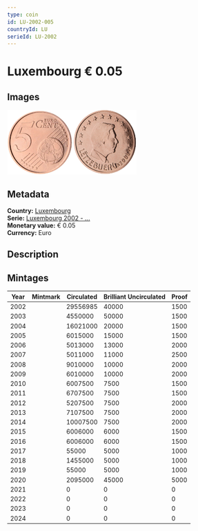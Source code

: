 ```yaml
---
type: coin
id: LU-2002-005
countryId: LU
serieId: LU-2002
---
```


# Luxembourg € 0.05

## Images

<img src="../../../Images/common-2002-005.webp" height="150" alt="Front image"><img src="Images/luxembourg-2002-005.webp" height="150" alt="Back image">

## Metadata

**Country:** [Luxembourg](../index.md)\
**Serie:** [Luxembourg 2002 - ...](index.md)\
**Monetary value:** € 0.05\
**Currency:** Euro

## Description

## Mintages

| Year | Mintmark | Circulated | Brilliant Uncirculated | Proof |
| ---- | -------- | ---------- | ---------------------- | ----- |
| 2002 |          | 29556985   | 40000                  | 1500  |
| 2003 |          | 4550000    | 50000                  | 1500  |
| 2004 |          | 16021000   | 20000                  | 1500  |
| 2005 |          | 6015000    | 15000                  | 1500  |
| 2006 |          | 5013000    | 13000                  | 2000  |
| 2007 |          | 5011000    | 11000                  | 2500  |
| 2008 |          | 9010000    | 10000                  | 2000  |
| 2009 |          | 6010000    | 10000                  | 2000  |
| 2010 |          | 6007500    | 7500                   | 1500  |
| 2011 |          | 6707500    | 7500                   | 1500  |
| 2012 |          | 5207500    | 7500                   | 2000  |
| 2013 |          | 7107500    | 7500                   | 2000  |
| 2014 |          | 10007500   | 7500                   | 2000  |
| 2015 |          | 6006000    | 6000                   | 1500  |
| 2016 |          | 6006000    | 6000                   | 1500  |
| 2017 |          | 55000      | 5000                   | 1000  |
| 2018 |          | 1455000    | 5000                   | 1000  |
| 2019 |          | 55000      | 5000                   | 1000  |
| 2020 |          | 2095000    | 45000                  | 5000  |
| 2021 |          | 0          | 0                      | 0     |
| 2022 |          | 0          | 0                      | 0     |
| 2023 |          | 0          | 0                      | 0     |
| 2024 |          | 0          | 0                      | 0     |
